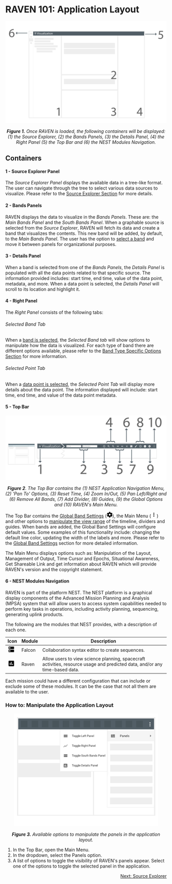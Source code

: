 # RAVEN 101: Application Layout

<p align="center"><img src="./images/layout.png" width="600" /></p>

*<p align="center">**Figure 1.** Once RAVEN is loaded, the following containers will be displayed: (1) the Source Explorer, (2) the Bands Panels, (3) the Details Panel, (4) the Right Panel (5) the Top Bar and (6) the NEST Modules Navigation.</p>*

## Containers

#### 1 - Source Explorer Panel 

The *Source Explorer Panel* displays the available data in a tree-like format. The user can navigate through the tree to select various data sources to visualize. Please refer to the [Source Explorer Section](./Raven_101_2_source_explorer.md) for more details.

#### 2 - Bands Panels 

RAVEN displays the data to visualize in the *Bands Panels*. These are: the *Main Bands Panel* and the *South Bands Panel*. When a graphable source is selected from the *Source Explorer*, RAVEN will fetch its data and create a band that visualizes the contents. This new band will be added, by default, to the *Main Bands Panel*. The user has the option to [select a band](./Raven_101_3_bands.md#how-to-select-a-band) and move it between panels for organizational purposes. 

#### 3 - Details Panel

When a band is selected from one of the *Bands Panels*, the *Details Panel* is populated with all the data points related to that specific source. The information provided includes: start time, end time, value of the data point, metadata, and more. When a data point is selected, the *Details Panel* will scroll to its location and highlight it.

#### 4 - Right Panel

The *Right Panel* consists of the following tabs:

###### Selected Band Tab

When a [band is selected](./Raven_101_3_bands.md#how-to-select-a-band), the *Selected Band tab* will show options to manipulate how the data is visualized. For each type of band there are different options available, please refer to the [Band Type Specific Options Section](./Raven_101_3_bands.md#band-type-configuration-options) for more information.

###### Selected Point Tab

When a [data point is selected](./Raven_101_3_bands.md#how-to-select-a-data-point), the *Selected Point Tab* will display more details about the data point.  The  information displayed will include: start time, end time, and value of the data point metadata. 

#### 5 - Top Bar 

<p align="center"><img src="./images/top_bar.png" width="600" /></p>

*<p align="center">**Figure 2**. The Top Bar contains the (1) NEST Application Navigation Menu, (2) 'Pan To' Options, (3) Reset Time, (4) Zoom In/Out, (5) Pan Left/Right and (6) Remove All Bands, (7) Add Divider, (8) Guides, (9) the Global Options and (10) RAVEN's Main Menu.</p>*

The Top Bar contains the [Global Band Settings](./Raven_101_3_bands.md#global-settings) (<img src="./images/cog.svg" width="18" />), the Main Menu (<img src="./images/baseline-more_vert-24px.svg" width="18" />) and other options to [manipulate the view range](./Raven_101_3_bands.md#how-to-manipulate-time-range) of the timeline, dividers and guides. When bands are added, the Global Band Settings will configure default values. Some examples of this functionality include: changing the default line color, updating the width of the labels and more. Please refer to the [Global Band Settings](./Raven_101_3_bands.md#global-settings) section for more detailed information.

The Main Menu displays options such as: Manipulation of the Layout, Management of Output, Time Cursor and Epochs, Situational Awareness, Get Shareable Link and get information about RAVEN which will provide RAVEN's version and the copyright statement. 

#### 6 - NEST Modules Navigation

RAVEN is part of the platform NEST. The NEST platform is a graphical display components of the Advanced Mission Planning and Analysis (MPSA) system that will allow users to access system capabilities needed to perform key tasks in operations, including activity planning, sequencing, generating uplink products.

The following are the modules that NEST provides, with a description of each one.

| Icon                                                      | Module        | Description                                                  |
| --------------------------------------------------------- | ------------- | ------------------------------------------------------------ |
| <img src="./images/baseline-dns-24px.svg" width="23" />   | Falcon    | Collaboration syntax editor to create sequences.             |
| <img src="./images/baseline-poll-24px.svg" width="23" />  | Raven | Allow users to view science planning, spacecraft activities, resource usage and predicted data, and/or any time-based data. |

Each mission could have a different configuration that can include or exclude some of these modules. It can be the case that not all them are available to the user.

### How to: Manipulate the Application Layout

<p align="center"><img src="./images/toggle_panels_dropdown.png" width="450" /></p>

*<p align="center">**Figure 3.** Available options to manipulate the panels in the application layout.</p>*

1. In the Top Bar, open the Main Menu.
2. In the dropdown, select the Panels option. 
3. A list of options to toggle the visibility of RAVEN's panels appear. Select one of the options to toggle the selected panel in the application.

<p align="right"><a href="./Raven_101_2_source_explorer.md">Next: Source Explorer</a></p>

